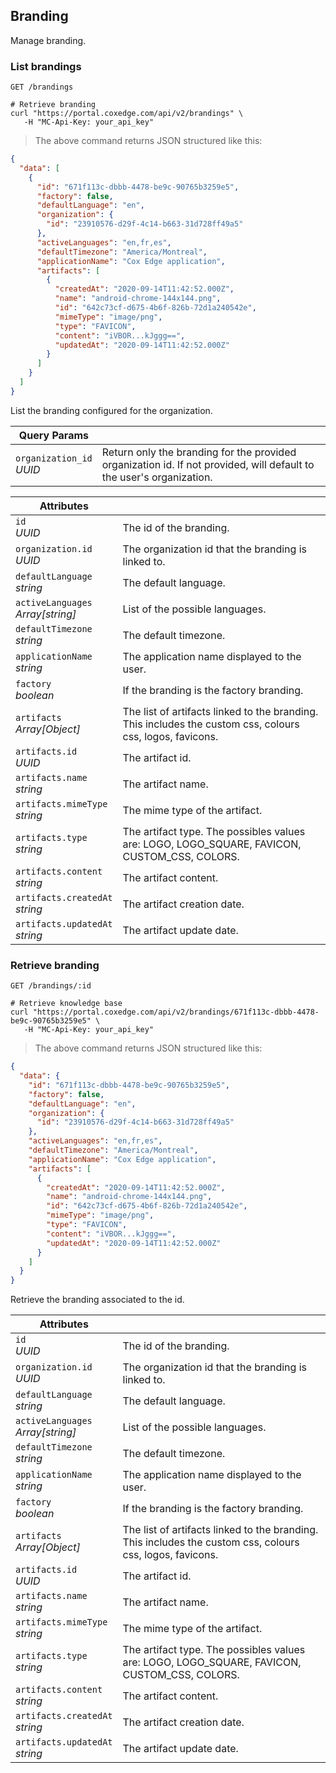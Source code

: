 ## Branding

Manage branding.

<!-------------------- LIST BRANDINGS -------------------->

### List brandings

`GET /brandings`

```shell
# Retrieve branding
curl "https://portal.coxedge.com/api/v2/brandings" \
   -H "MC-Api-Key: your_api_key"
```

> The above command returns JSON structured like this:

```json
{
  "data": [
    {
      "id": "671f113c-dbbb-4478-be9c-90765b3259e5",
      "factory": false,
      "defaultLanguage": "en",
      "organization": {
        "id": "23910576-d29f-4c14-b663-31d728ff49a5"
      },
      "activeLanguages": "en,fr,es",
      "defaultTimezone": "America/Montreal",
      "applicationName": "Cox Edge application",
      "artifacts": [
        {
          "createdAt": "2020-09-14T11:42:52.000Z",
          "name": "android-chrome-144x144.png",
          "id": "642c73cf-d675-4b6f-826b-72d1a240542e",
          "mimeType": "image/png",
          "type": "FAVICON",
          "content": "iVBOR...kJggg==",
          "updatedAt": "2020-09-14T11:42:52.000Z"
        }
      ]
    }
  ]
}
```

List the branding configured for the organization.

| Query Params                 | &nbsp;                                                                                                               |
| ---------------------------- | -------------------------------------------------------------------------------------------------------------------- |
| `organization_id`<br/>_UUID_ | Return only the branding for the provided organization id. If not provided, will default to the user's organization. |

| Attributes                            | &nbsp;                                                                                                    |
| ------------------------------------- | --------------------------------------------------------------------------------------------------------- |
| `id`<br/>_UUID_                       | The id of the branding.                                                                                   |
| `organization.id`<br/>_UUID_          | The organization id that the branding is linked to.                                                       |
| `defaultLanguage`<br/>_string_        | The default language.                                                                                     |
| `activeLanguages`<br/>_Array[string]_ | List of the possible languages.                                                                           |
| `defaultTimezone`<br/>_string_        | The default timezone.                                                                                     |
| `applicationName`<br/>_string_        | The application name displayed to the user.                                                               |
| `factory`<br/>_boolean_               | If the branding is the factory branding.                                                                  |
| `artifacts`<br/>_Array[Object]_       | The list of artifacts linked to the branding. This includes the custom css, colours css, logos, favicons. |
| `artifacts.id`<br/>_UUID_             | The artifact id.                                                                                          |
| `artifacts.name`<br/>_string_         | The artifact name.                                                                                        |
| `artifacts.mimeType`<br/>_string_     | The mime type of the artifact.                                                                            |
| `artifacts.type`<br/>_string_         | The artifact type. The possibles values are: LOGO, LOGO_SQUARE, FAVICON, CUSTOM_CSS, COLORS.              |
| `artifacts.content`<br/>_string_      | The artifact content.                                                                                     |
| `artifacts.createdAt`<br/>_string_    | The artifact creation date.                                                                               |
| `artifacts.updatedAt`<br/>_string_    | The artifact update date.                                                                                 |

<!-------------------- GET BRANDING -------------------->

### Retrieve branding

`GET /brandings/:id`

```shell
# Retrieve knowledge base
curl "https://portal.coxedge.com/api/v2/brandings/671f113c-dbbb-4478-be9c-90765b3259e5" \
   -H "MC-Api-Key: your_api_key"
```

> The above command returns JSON structured like this:

```json
{
  "data": {
    "id": "671f113c-dbbb-4478-be9c-90765b3259e5",
    "factory": false,
    "defaultLanguage": "en",
    "organization": {
      "id": "23910576-d29f-4c14-b663-31d728ff49a5"
    },
    "activeLanguages": "en,fr,es",
    "defaultTimezone": "America/Montreal",
    "applicationName": "Cox Edge application",
    "artifacts": [
      {
        "createdAt": "2020-09-14T11:42:52.000Z",
        "name": "android-chrome-144x144.png",
        "id": "642c73cf-d675-4b6f-826b-72d1a240542e",
        "mimeType": "image/png",
        "type": "FAVICON",
        "content": "iVBOR...kJggg==",
        "updatedAt": "2020-09-14T11:42:52.000Z"
      }
    ]
  }
}
```

Retrieve the branding associated to the id.

| Attributes                            | &nbsp;                                                                                                    |
| ------------------------------------- | --------------------------------------------------------------------------------------------------------- |
| `id`<br/>_UUID_                       | The id of the branding.                                                                                   |
| `organization.id`<br/>_UUID_          | The organization id that the branding is linked to.                                                       |
| `defaultLanguage`<br/>_string_        | The default language.                                                                                     |
| `activeLanguages`<br/>_Array[string]_ | List of the possible languages.                                                                           |
| `defaultTimezone`<br/>_string_        | The default timezone.                                                                                     |
| `applicationName`<br/>_string_        | The application name displayed to the user.                                                               |
| `factory`<br/>_boolean_               | If the branding is the factory branding.                                                                  |
| `artifacts`<br/>_Array[Object]_       | The list of artifacts linked to the branding. This includes the custom css, colours css, logos, favicons. |
| `artifacts.id`<br/>_UUID_             | The artifact id.                                                                                          |
| `artifacts.name`<br/>_string_         | The artifact name.                                                                                        |
| `artifacts.mimeType`<br/>_string_     | The mime type of the artifact.                                                                            |
| `artifacts.type`<br/>_string_         | The artifact type. The possibles values are: LOGO, LOGO_SQUARE, FAVICON, CUSTOM_CSS, COLORS.              |
| `artifacts.content`<br/>_string_      | The artifact content.                                                                                     |
| `artifacts.createdAt`<br/>_string_    | The artifact creation date.                                                                               |
| `artifacts.updatedAt`<br/>_string_    | The artifact update date.                                                                                 |

